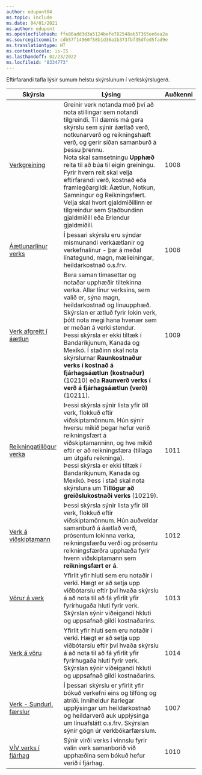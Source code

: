 ```yaml
---
author: edupont04
ms.topic: include
ms.date: 04/01/2021
ms.author: edupont
ms.openlocfilehash: ffe86add3d3a5124befe782548ab57365ee6ea2a
ms.sourcegitcommit: cdb57f14960f58b1d36a1b373fbf35dfed5fad9e
ms.translationtype: HT
ms.contentlocale: is-IS
ms.lasthandoff: 02/23/2022
ms.locfileid: "8334773"
---
```

Eftirfarandi tafla lýsir sumum helstu skýrslunum í verkskýrslugerð.

| Skýrsla | Lýsing | Auðkenni | 
|---------|---------|---------|
| [Verkgreining](https://businesscentral.dynamics.com?report=1008)|Greinir verk notanda með því að nota stillingar sem notandi tilgreindi. Til dæmis má gera skýrslu sem sýnir áætlað verð, notkunarverð og reikningshæft verð, og gerir síðan samanburð á þessu þrennu.<br>Nota skal samsetningu **Upphæð** reita til að búa til eigin greiningu. Fyrir hvern reit skal velja eftirfarandi verð, kostnað eða framlegðargildi: Áætlun, Notkun, Samningur og Reikningsfært. <br>Velja skal hvort gjaldmiðillinn er tilgreindur sem Staðbundinn gjaldmiðill eða Erlendur gjaldmiðill. |1008|
| [Áætlunarlínur verks](https://businesscentral.dynamics.com?report=1006) |Í þessari skýrslu eru sýndar mismunandi verkáætlanir og verkefnalínur - þar á meðal línategund, magn, mælieiningar, heildarkostnað o.s.frv.|1006|
| [Verk afgreitt í áætlun](https://businesscentral.dynamics.com?report=1009)|Bera saman tímasettar og notaðar upphæðir tiltekinna verka. Allar línur verksins, sem valið er, sýna magn, heildarkostnað og línuupphæð. <br>Skýrslan er ætluð fyrir lokin verk, þótt nota megi hana hvenær sem er meðan á verki stendur.<br>Þessi skýrsla er ekki tiltæk í Bandaríkjunum, Kanada og Mexíkó. Í staðinn skal nota skýrslurnar **Raunkostnaður verks í kostnað á fjárhagsáætlun (kostnaður)** (10210) eða **Raunverð verks í verð á fjárhagsáætlun (verð)** (10211).|1009|
| [Reikningatillögur verka](https://businesscentral.dynamics.com?report=1011)|Þessi skýrsla sýnir lista yfir öll verk, flokkuð eftir viðskiptamönnum. Hún sýnir hversu mikið þegar hefur verið reikningsfært á viðskiptamanninn, og hve mikið eftir er að reikningsfæra (tillaga um útgáfu reikninga). <br>Þessi skýrsla er ekki tiltæk í Bandaríkjunum, Kanada og Mexíkó. Þess í stað skal nota skýrsluna um **Tillögur að greiðslukostnaði verks** (10219).|1011|
| [Verk á viðskiptamann](https://businesscentral.dynamics.com?report=1012)|Þessi skýrsla sýnir lista yfir öll verk, flokkuð eftir viðskiptamönnum. Hún auðveldar samanburð á áætlað verð, prósentum lokinna verka, reikningsfærðu verði og prósentu reikningsfærðra upphæða fyrir hvern viðskiptamann sem **reikningsfært er á**.|1012|
| [Vörur á verk](https://businesscentral.dynamics.com?report=1013)|Yfirlit yfir hluti sem eru notaðir í verki. Hægt er að setja upp viðbótarsíu eftir því hvaða skýrslu á að nota til að fá yfirlit yfir fyrirhugaða hluti fyrir verk. Skýrslan sýnir viðeigandi hkluti og uppsafnað gildi kostnaðarins.|1013|
| [Verk á vöru](https://businesscentral.dynamics.com?report=1014) |Yfirlit yfir hluti sem eru notaðir í verki. Hægt er að setja upp viðbótarsíu eftir því hvaða skýrslu á að nota til að fá yfirlit yfir fyrirhugaða hluti fyrir verk. Skýrslan sýnir viðeigandi hkluti og uppsafnað gildi kostnaðarins.|1014|
| [Verk - Sundurl. færslur](https://businesscentral.dynamics.com?report=1007) |Í þessari skýrslu er yfirlit yfir bókuð verkefni eins og tilföng og atriði. Inniheldur ítarlegar upplýsingar um heildarkostnað og heildarverð auk upplýsinga um línuafslátt o.s.frv. Skýrslan sýnir gögn úr verkbókarfærslum.|1007|
| [VÍV verks í fjárhag](https://businesscentral.dynamics.com?report=1010) |Sýnir virði verks í vinnslu fyrir valin verk samanborið við upphæðina sem bókuð hefur verið í fjárhag.|1010|
